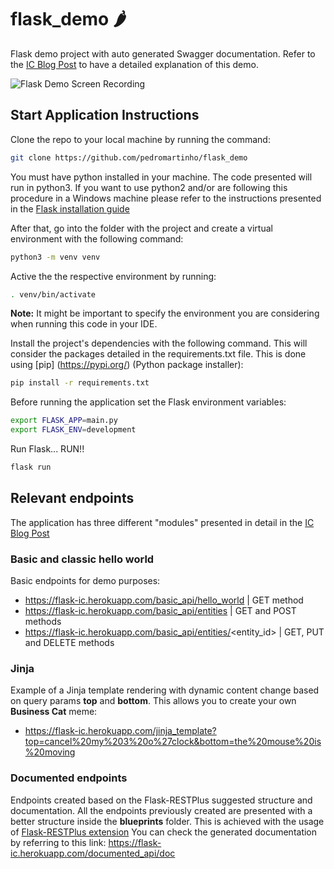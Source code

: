 # flask_demo 🌶
Flask demo project with auto generated Swagger documentation. Refer to the [IC Blog Post](https://www.imaginarycloud.com/blog/flask-python/) to have a detailed explanation of this demo.

![Flask Demo Screen Recording](https://www.imaginarycloud.com/blog/content/images/2021/03/documented_api--1--1.gif)

## Start Application Instructions

Clone the repo to your local machine by running the command:

```sh
git clone https://github.com/pedromartinho/flask_demo
```

You must have python installed in your machine. The code presented will run in python3. If you want to use python2 and/or are following this procedure in a Windows machine please refer to the instructions presented in the [Flask installation guide](https://flask.palletsprojects.com/en/1.1.x/installation/)

After that, go into the folder with the project and create a virtual environment with the following command:

```sh
python3 -m venv venv
```

Active the the respective environment by running:

```sh
. venv/bin/activate
```

**Note:** It might be important to specify the environment you are considering when running this code in your IDE.

Install the project's dependencies with the following command. This will consider the packages detailed in the requirements.txt file. This is done using [pip]
(https://pypi.org/) (Python package installer):

```sh
pip install -r requirements.txt
````

Before running the application set the Flask environment variables:

```sh
export FLASK_APP=main.py
export FLASK_ENV=development
```

Run Flask... RUN!!

```sh
flask run
```

## Relevant endpoints

The application has three different "modules" presented in detail in the [IC Blog Post](https://www.imaginarycloud.com/blog/flask-python/)

### Basic and classic hello world

Basic endpoints for demo purposes:

* https://flask-ic.herokuapp.com/basic_api/hello_world | GET method
* https://flask-ic.herokuapp.com/basic_api/entities | GET and POST methods
* https://flask-ic.herokuapp.com/basic_api/entities/<entity_id> | GET, PUT and DELETE methods

### Jinja

Example of a Jinja template rendering with dynamic content change based on query params **top** and **bottom**. This allows you to create your own **Business Cat** meme:

* https://flask-ic.herokuapp.com/jinja_template?top=cancel%20my%203%20o%27clock&bottom=the%20mouse%20is%20moving

### Documented endpoints

Endpoints created based on the Flask-RESTPlus suggested structure and documentation. All the endpoints previously created are presented with a better structure inside the **blueprints** folder. This is achieved with the usage of [Flask-RESTPlus extension](https://flask-restplus.readthedocs.io/en/stable/) You can check the generated documentation by referring to this link: https://flask-ic.herokuapp.com/documented_api/doc
